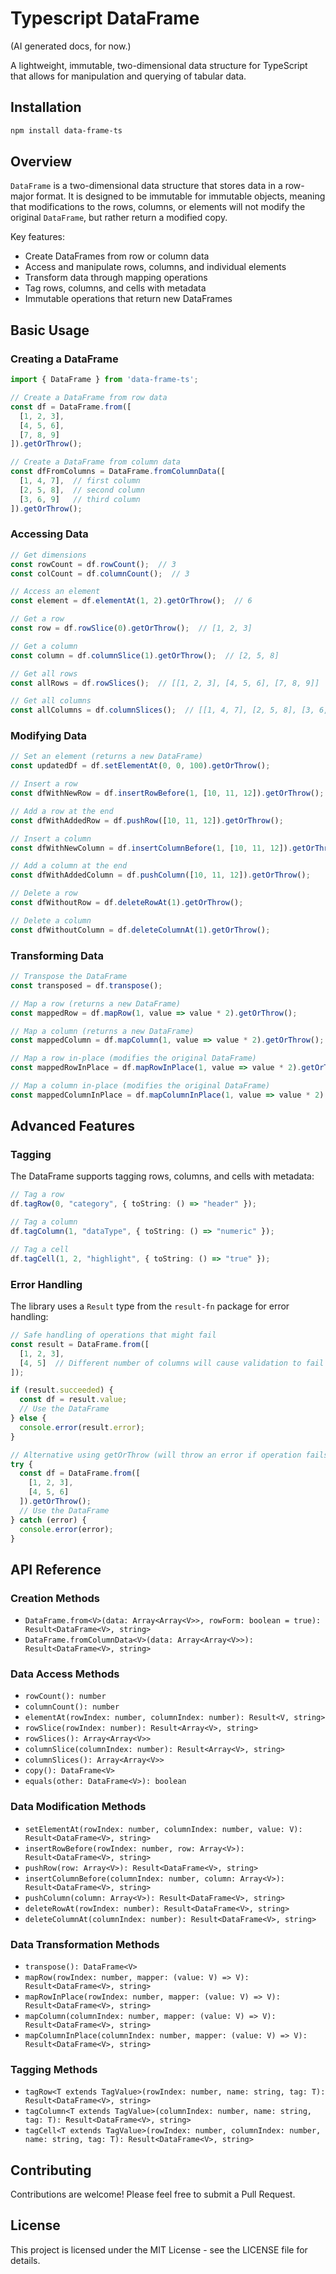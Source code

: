 # Typescript DataFrame

(AI generated docs, for now.)

A lightweight, immutable, two-dimensional data structure for TypeScript that allows for manipulation and querying of tabular data.

## Installation

```bash
npm install data-frame-ts
```

## Overview

`DataFrame` is a two-dimensional data structure that stores data in a row-major format. It is designed to be immutable for immutable objects, meaning that modifications to the rows, columns, or elements will not modify the original `DataFrame`, but rather return a modified copy.

Key features:
- Create DataFrames from row or column data
- Access and manipulate rows, columns, and individual elements
- Transform data through mapping operations
- Tag rows, columns, and cells with metadata
- Immutable operations that return new DataFrames

## Basic Usage

### Creating a DataFrame

```typescript
import { DataFrame } from 'data-frame-ts';

// Create a DataFrame from row data
const df = DataFrame.from([
  [1, 2, 3],
  [4, 5, 6],
  [7, 8, 9]
]).getOrThrow();

// Create a DataFrame from column data
const dfFromColumns = DataFrame.fromColumnData([
  [1, 4, 7],  // first column
  [2, 5, 8],  // second column
  [3, 6, 9]   // third column
]).getOrThrow();
```

### Accessing Data

```typescript
// Get dimensions
const rowCount = df.rowCount();  // 3
const colCount = df.columnCount();  // 3

// Access an element
const element = df.elementAt(1, 2).getOrThrow();  // 6

// Get a row
const row = df.rowSlice(0).getOrThrow();  // [1, 2, 3]

// Get a column
const column = df.columnSlice(1).getOrThrow();  // [2, 5, 8]

// Get all rows
const allRows = df.rowSlices();  // [[1, 2, 3], [4, 5, 6], [7, 8, 9]]

// Get all columns
const allColumns = df.columnSlices();  // [[1, 4, 7], [2, 5, 8], [3, 6, 9]]
```

### Modifying Data

```typescript
// Set an element (returns a new DataFrame)
const updatedDf = df.setElementAt(0, 0, 100).getOrThrow();

// Insert a row
const dfWithNewRow = df.insertRowBefore(1, [10, 11, 12]).getOrThrow();

// Add a row at the end
const dfWithAddedRow = df.pushRow([10, 11, 12]).getOrThrow();

// Insert a column
const dfWithNewColumn = df.insertColumnBefore(1, [10, 11, 12]).getOrThrow();

// Add a column at the end
const dfWithAddedColumn = df.pushColumn([10, 11, 12]).getOrThrow();

// Delete a row
const dfWithoutRow = df.deleteRowAt(1).getOrThrow();

// Delete a column
const dfWithoutColumn = df.deleteColumnAt(1).getOrThrow();
```

### Transforming Data

```typescript
// Transpose the DataFrame
const transposed = df.transpose();

// Map a row (returns a new DataFrame)
const mappedRow = df.mapRow(1, value => value * 2).getOrThrow();

// Map a column (returns a new DataFrame)
const mappedColumn = df.mapColumn(1, value => value * 2).getOrThrow();

// Map a row in-place (modifies the original DataFrame)
const mappedRowInPlace = df.mapRowInPlace(1, value => value * 2).getOrThrow();

// Map a column in-place (modifies the original DataFrame)
const mappedColumnInPlace = df.mapColumnInPlace(1, value => value * 2).getOrThrow();
```

## Advanced Features

### Tagging

The DataFrame supports tagging rows, columns, and cells with metadata:

```typescript
// Tag a row
df.tagRow(0, "category", { toString: () => "header" });

// Tag a column
df.tagColumn(1, "dataType", { toString: () => "numeric" });

// Tag a cell
df.tagCell(1, 2, "highlight", { toString: () => "true" });
```

### Error Handling

The library uses a `Result` type from the `result-fn` package for error handling:

```typescript
// Safe handling of operations that might fail
const result = DataFrame.from([
  [1, 2, 3],
  [4, 5]  // Different number of columns will cause validation to fail
]);

if (result.succeeded) {
  const df = result.value;
  // Use the DataFrame
} else {
  console.error(result.error);
}

// Alternative using getOrThrow (will throw an error if operation fails)
try {
  const df = DataFrame.from([
    [1, 2, 3],
    [4, 5, 6]
  ]).getOrThrow();
  // Use the DataFrame
} catch (error) {
  console.error(error);
}
```

## API Reference

### Creation Methods

- `DataFrame.from<V>(data: Array<Array<V>>, rowForm: boolean = true): Result<DataFrame<V>, string>`
- `DataFrame.fromColumnData<V>(data: Array<Array<V>>): Result<DataFrame<V>, string>`

### Data Access Methods

- `rowCount(): number`
- `columnCount(): number`
- `elementAt(rowIndex: number, columnIndex: number): Result<V, string>`
- `rowSlice(rowIndex: number): Result<Array<V>, string>`
- `rowSlices(): Array<Array<V>>`
- `columnSlice(columnIndex: number): Result<Array<V>, string>`
- `columnSlices(): Array<Array<V>>`
- `copy(): DataFrame<V>`
- `equals(other: DataFrame<V>): boolean`

### Data Modification Methods

- `setElementAt(rowIndex: number, columnIndex: number, value: V): Result<DataFrame<V>, string>`
- `insertRowBefore(rowIndex: number, row: Array<V>): Result<DataFrame<V>, string>`
- `pushRow(row: Array<V>): Result<DataFrame<V>, string>`
- `insertColumnBefore(columnIndex: number, column: Array<V>): Result<DataFrame<V>, string>`
- `pushColumn(column: Array<V>): Result<DataFrame<V>, string>`
- `deleteRowAt(rowIndex: number): Result<DataFrame<V>, string>`
- `deleteColumnAt(columnIndex: number): Result<DataFrame<V>, string>`

### Data Transformation Methods

- `transpose(): DataFrame<V>`
- `mapRow(rowIndex: number, mapper: (value: V) => V): Result<DataFrame<V>, string>`
- `mapRowInPlace(rowIndex: number, mapper: (value: V) => V): Result<DataFrame<V>, string>`
- `mapColumn(columnIndex: number, mapper: (value: V) => V): Result<DataFrame<V>, string>`
- `mapColumnInPlace(columnIndex: number, mapper: (value: V) => V): Result<DataFrame<V>, string>`

### Tagging Methods

- `tagRow<T extends TagValue>(rowIndex: number, name: string, tag: T): Result<DataFrame<V>, string>`
- `tagColumn<T extends TagValue>(columnIndex: number, name: string, tag: T): Result<DataFrame<V>, string>`
- `tagCell<T extends TagValue>(rowIndex: number, columnIndex: number, name: string, tag: T): Result<DataFrame<V>, string>`

## Contributing

Contributions are welcome! Please feel free to submit a Pull Request.

## License

This project is licensed under the MIT License - see the LICENSE file for details.